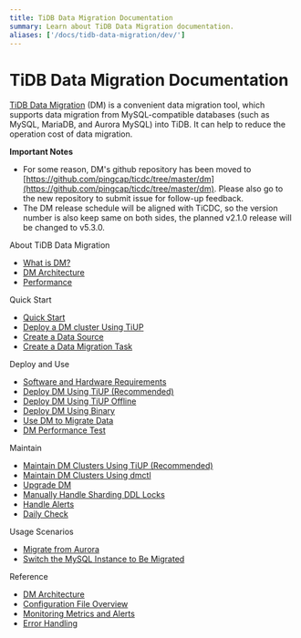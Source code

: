 ```yaml
---
title: TiDB Data Migration Documentation
summary: Learn about TiDB Data Migration documentation.
aliases: ['/docs/tidb-data-migration/dev/']
---
```


# TiDB Data Migration Documentation

[TiDB Data Migration](https://github.com/pingcap/ticdc/tree/master/dm) (DM) is a convenient data migration tool, which supports data migration from MySQL-compatible databases (such as MySQL, MariaDB, and Aurora MySQL) into TiDB. It can help to reduce the operation cost of data migration.

**Important Notes**

- For some reason, DM's github repository has been moved to [https://github.com/pingcap/ticdc/tree/master/dm](https://github.com/pingcap/ticdc/tree/master/dm). Please also go to the new repository to submit issue for follow-up feedback.
- The DM release schedule will be aligned with TiCDC, so the version number is also keep same on both sides, the planned v2.1.0 release will be changed to v5.3.0.

<NavColumns>
<NavColumn>
<ColumnTitle>About TiDB Data Migration</ColumnTitle>

- [What is DM?](overview.md)
- [DM Architecture](dm-arch.md)
- [Performance](benchmark-v2.0-ga.md)

</NavColumn>

<NavColumn>
<ColumnTitle>Quick Start</ColumnTitle>

- [Quick Start](quick-start-with-dm.md)
- [Deploy a DM cluster Using TiUP](deploy-a-dm-cluster-using-tiup.md)
- [Create a Data Source](quick-start-create-source.md)
- [Create a Data Migration Task](quick-create-migration-task.md)

</NavColumn>

<NavColumn>
<ColumnTitle>Deploy and Use</ColumnTitle>

- [Software and Hardware Requirements](hardware-and-software-requirements.md)
- [Deploy DM Using TiUP (Recommended)](deploy-a-dm-cluster-using-tiup.md)
- [Deploy DM Using TiUP Offline](deploy-a-dm-cluster-using-tiup-offline.md)
- [Deploy DM Using Binary](deploy-a-dm-cluster-using-binary.md)
- [Use DM to Migrate Data](migrate-data-using-dm.md)
- [DM Performance Test](performance-test.md)

</NavColumn>

<NavColumn>
<ColumnTitle>Maintain</ColumnTitle>

- [Maintain DM Clusters Using TiUP (Recommended)](maintain-dm-using-tiup.md)
- [Maintain DM Clusters Using dmctl](dmctl-introduction.md)
- [Upgrade DM](manually-upgrade-dm-1.0-to-2.0.md)
- [Manually Handle Sharding DDL Locks](manually-handling-sharding-ddl-locks.md)
- [Handle Alerts](handle-alerts.md)
- [Daily Check](daily-check.md)

</NavColumn>

<NavColumn>
<ColumnTitle>Usage Scenarios</ColumnTitle>

- [Migrate from Aurora](migrate-from-mysql-aurora.md)
- [Switch the MySQL Instance to Be Migrated](usage-scenario-master-slave-switch.md)

</NavColumn>

<NavColumn>
<ColumnTitle>Reference</ColumnTitle>

- [DM Architecture](dm-arch.md)
- [Configuration File Overview](config-overview.md)
- [Monitoring Metrics and Alerts](monitor-a-dm-cluster.md)
- [Error Handling](error-handling.md)

</NavColumn>

</NavColumns>
